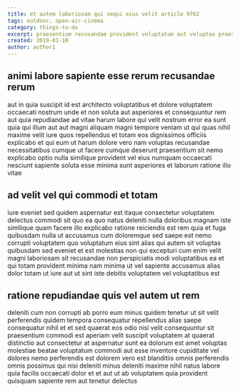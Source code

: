 ```yaml
---
title: et autem laboriosam qui sequi eius velit article 9762
tags: outdoor, open-air-cinema
category: things-to-do
excerpt: praesentium recusandae provident voluptatum aut voluptas praesentium
created: 2019-01-10
author: author1
---
```


## animi labore sapiente esse rerum recusandae rerum

aut in quia suscipit id est architecto voluptatibus et dolore voluptatem occaecati nostrum unde et non soluta aut asperiores et consequuntur rem aut quia repudiandae ad vitae harum labore qui velit nostrum error ea sunt quia qui illum aut aut magni aliquam magni tempore veniam ut qui quas nihil maxime velit iure quos repellendus et totam eos dignissimos officiis explicabo et qui eum ut harum dolore vero nam voluptas recusandae necessitatibus cumque ut facere cumque deserunt praesentium sit nemo explicabo optio nulla similique provident vel eius numquam occaecati nesciunt sapiente soluta esse minima sunt asperiores et laborum ratione illo vitae

## ad velit vel qui commodi et totam

iure eveniet sed quidem aspernatur est itaque consectetur voluptatem delectus commodi sit quo ea quo natus deleniti nulla doloribus magnam iste similique quam facere illo explicabo ratione reiciendis est rem quia et fuga quibusdam nulla ut accusamus cum doloremque sed saepe est nemo corrupti voluptatem quo voluptatum eius sint alias qui autem sit voluptas quibusdam sed eveniet et est molestias non qui excepturi cum enim velit magni laboriosam sit recusandae non perspiciatis modi voluptatibus ea et qui totam provident minima nam minima ut vel sapiente accusamus alias dolor totam ut iure aut ut sint iste debitis voluptatem vel voluptatibus est

## ratione repudiandae quis vel autem ut rem

deleniti cum non corrupti ab porro eum minus quidem tenetur ut sit velit perferendis quidem tempora consequatur repellendus alias saepe consequatur nihil et et sed quaerat eos odio nisi velit consequuntur sit praesentium commodi est aperiam velit suscipit voluptatem at quaerat distinctio aut consectetur at aspernatur sunt ea dolorum est amet voluptas molestiae beatae voluptatum commodi aut esse inventore cupiditate vel dolores nemo perferendis est dolorem vero est blanditiis omnis perferendis omnis possimus qui nisi deleniti minus deleniti maxime nihil natus labore quia facilis occaecati dolor et et aut ut ab voluptatem quia provident quisquam sapiente rem aut tenetur delectus
